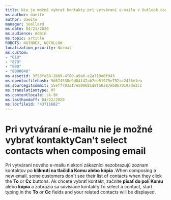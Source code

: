```yaml
---
title: Nie je možné vybrať kontakty pri vytváraní e-mailu v Outlook.com
ms.author: daeite
author: daeite
manager: joallard
ms.date: 04/21/2020
ms.audience: Admin
ms.topic: article
ROBOTS: NOINDEX, NOFOLLOW
localization_priority: Normal
ms.custom:
- "818"
- "879"
- "880"
- "8000048"
ms.assetid: 3f53fe58-1b89-4f80-a9a6-e2a719e6f943
ms.openlocfilehash: 9d674538e9d84f47ab7ee51975e752ac24f6e1ea
ms.sourcegitcommit: 55eff703a17e500681d8fa6a87eb067019ade3cc
ms.translationtype: MT
ms.contentlocale: sk-SK
ms.lasthandoff: 04/22/2020
ms.locfileid: "43711682"
---
```

# <a name="cant-select-contacts-when-composing-email"></a><span data-ttu-id="893a9-102">Pri vytváraní e-mailu nie je možné vybrať kontakty</span><span class="sxs-lookup"><span data-stu-id="893a9-102">Can't select contacts when composing email</span></span>

<span data-ttu-id="893a9-103">Pri vytváraní nového e-mailu niektorí zákazníci nezobrazujú zoznam kontaktov po **kliknutí na tlačidlá Komu alebo** **kópia** .</span><span class="sxs-lookup"><span data-stu-id="893a9-103">When composing a new email, some customers don't see their list of contacts when they click the **To** or **Cc** buttons.</span></span> <span data-ttu-id="893a9-104">Ak chcete vybrať kontakt, začnite **písať do polí Komu** alebo **kópia** a zobrazia sa súvisiace kontakty.</span><span class="sxs-lookup"><span data-stu-id="893a9-104">To select a contact, start typing in the **To** or **Cc** fields and your related contacts will be displayed.</span></span>
